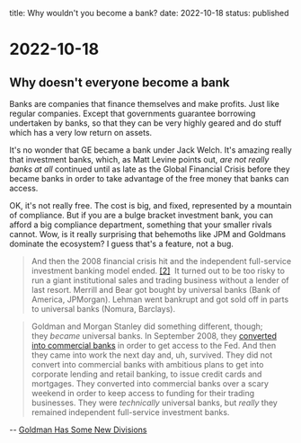 title: Why wouldn't you become a bank?
date: 2022-10-18
status: published

# 2022-10-18
## Why doesn't everyone become a bank
Banks are companies that finance themselves and make profits. 
Just like regular companies.
Except that governments guarantee borrowing undertaken by banks, so that they can be very highly geared and do stuff which has a very low return on assets.

It's no wonder that GE became a bank under Jack Welch. It's amazing really that investment banks, which, as Matt Levine points out, _are not really banks at all_ continued until as late as the Global Financial Crisis before they became banks in order to take advantage of the free money that banks can access. 

OK, it's not really free. The cost is big, and fixed, represented by a mountain of compliance. But if you are a bulge bracket investment bank, you can afford a big compliance department, something that your smaller rivals cannot. Wow, is it really surprising that behemoths like JPM and Goldmans dominate the ecosystem? I guess that's a feature, not a bug.

> And then the 2008 financial crisis hit and the independent full-service investment banking model ended. [[2]](#footnote-2)  It turned out to be too risky to run a giant institutional sales and trading business without a lender of last resort. Merrill and Bear got bought by universal banks (Bank of America, JPMorgan). Lehman went bankrupt and got sold off in parts to universal banks (Nomura, Barclays).

> Goldman and Morgan Stanley did something different, though; they _became_ universal banks. In September 2008, they [converted into commercial banks](https://link.mail.bloombergbusiness.com/click/29401395.27731/aHR0cHM6Ly93d3cuZ29sZG1hbnNhY2hzLmNvbS9vdXItZmlybS9oaXN0b3J5L21vbWVudHMvMjAwOC1iYW5rLWhvbGRpbmctY29tcGFueS5odG1sIzp-OnRleHQ9R29sZG1hbiUyMFNhY2hzJTIwQW5ub3VuY2VzJTIwSXQlMjBXaWxsJTIwQmVjb21lJTIwYSUyMEJhbmslMjBIb2xkaW5nJTIwQ29tcGFueSwtVGhlbWUlM0ElMjBDbGllbnRzJnRleHQ9SW4lMjBTZXB0ZW1iZXIlMjAyMDA4JTJDJTIwZGF5cyUyMGFmdGVyLGNhcGl0YWwlMkMlMjBsaXF1aWRpdHklMjBhbmQlMjBjb21wZXRpdGl2ZSUyMHBvc2l0aW9uLg/5892dc3ed4cd66c8648b47c9Bd46366d6) in order to get access to the Fed. And then they came into work the next day and, uh, survived. They did not convert into commercial banks with ambitious plans to get into corporate lending and retail banking, to issue credit cards and mortgages. They converted into commercial banks over a scary weekend in order to keep access to funding for their trading businesses. They were _technically_ universal banks, but _really_ they remained independent full-service investment banks.

-- [Goldman Has Some New Divisions](https://www.bloomberg.com/opinion/articles/2022-10-17/goldman-has-some-new-divisions)